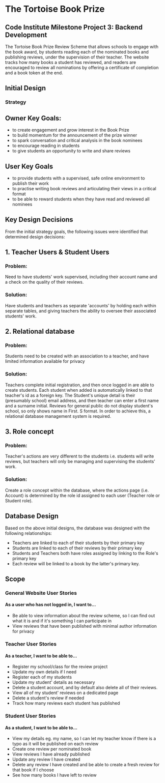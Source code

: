 # The Tortoise Book Prize 

## Code Institute Milestone Project 3: Backend Development 
The Tortoise Book Prize Review Scheme that allows schools to engage with the book award, by students reading each of the nominated books and publishing reviews, under the supervision of their teacher. The website tracks how many books a student has reviewed, and readers are encouraged to review all nominations by offering a certificate of completion and a book token at the end. 

## Initial Design
### Strategy
## Owner Key Goals:
- to create engagement and grow interest in the Book Prize
- to build momentum for the announcement of the prize winner
- to spark conversation and critical analysis in the book nominees
- to encourage reading in students
- to give students an opportunity to write and share reviews
## User Key Goals
- to provide students with a supervised, safe online environment to publish their work
- to practise writing book reviews and articulating their views in a critical format
- to be able to reward students when they have read and reviewed all nominees
## Key Design Decisions
From the initial strategy goals, the following issues were identified that determined design decisions:
## 1. Teacher Users & Student Users
### Problem: 
Need to have students' work supervised, including their account name and a check on the quality of their reviews.
### Solution:
Have students and teachers as separate 'accounts' by holding each within separate tables, and giving teachers the ability to oversee their associated students' work.
## 2. Relational database
### Problem:
Students need to be created with an association to a teacher, and have limited information available for privacy
### Solution:
Teachers complete initial registration, and then once logged in are able to create students. Each student when added is automatically linked to that teacher's id as a foreign key. The Student's unique detail is their (presumably school) email address, and then teacher can enter a first name and a surname initial. Reviews for general public do not display student's school, so only shows name in First. S format.
In order to achieve this, a relational database management system is required.
## 3. Role concept
### Problem:
Teacher's actions are very different to the students i.e. students will write reviews, but teachers will only be managing and supervising the students' work.
### Solution:
Create a role concept within the database, where the actions page (i.e. Account) is determined by the role id assigned to each user (Teacher role or Student role).

## Database Design
Based on the above initial designs, the database was designed with the following relationships:
- Teachers are linked to each of their students by their primary key
- Students are linked to each of their reviews by their primary key
- Students and Teachers both have roles assigned by linking to the Role's primary key
- Each review will be linked to a book by the latter's primary key.

## Scope
### General Website User Stories
#### As a user who has not logged in, I want to...
- Be able to view information about the review scheme, so I can find out what it is and if it's something I can participate in
- View reviews that have been published with minimal author information for privacy
### Teacher User Stories
#### As a teacher, I want to be able to...
- Register my school/class for the review project
- Update my own details if I need
- Register each of my students
- Update my student' details as necessary
- Delete a student account, and by default also delete all of their reviews.
- View all of my student' reviews on a dedicated page
- Delete a student's review if needed
- Track how many reviews each student has published
### Student User Stories
#### As a student, I want to be able to...
- View my details eg. my name, so I can let my teacher know if there is a typo as it will be published on each review
- Create one review per nominated book
- View reviews I have already published
- Update any review I have created
- Delete any review I have created and be able to create a fresh review for that book if I choose
- See how many books I have left to review
